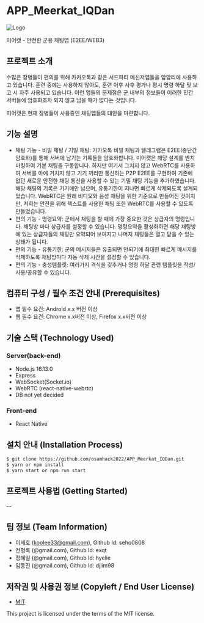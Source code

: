 # APP_Meerkat_IQDan

![Logo](https://i.imgur.com/xyHPVIx.png)

미어캣 - 안전한 군용 채팅앱 (E2EE/WEB3)

## 프로젝트 소개
수많은 장병들이 편의를 위해 카카오톡과 같은 서드파티 메신저앱들을 암암리에 사용하고 있습니다. 훈련 중에는 사용하지 않아도, 훈련 이후 사후 평가나 평시 명령 하달 및 보고 시 자주 사용되고 있습니다. 이런 앱들의 문제점은 군 내부의 정보들이 이러한 민간 서버들에 암호화조차 되지 않고 남을 때가 많다는 것입니다. 

미어캣은 현재 장병들이 사용중인 채팅앱들의 대안을 마련합니다. 

## 기능 설명
 - 채팅 기능 - 비밀 채팅 / 기밀 채팅: 카카오톡 비밀 채팅과 텔레그램은 E2EE(종단간 암호화)를 통해 서버에 남기는 기록들을 암호화합니다. 미어캣은 해당 설계를 벤치마킹하여 기본 채팅을 구동합니다. 하지만 여기서 그치지 않고 WebRTC를 사용하여 서버를 아예 거치지 않고 기기 끼리만 통신하는 P2P E2EE를 구현하여 기존에 없던 새로운 안전한 채팅 통신을 사용할 수 있는 기밀 채팅 기능을 추가하였습니다. 해당 채팅의 기록은 기기에만 남으며, 유통기한이 지나면 빠르게 삭제되도록 설계되었습니다. WebRTC은 원래 비디오와 음성 채팅을 위한 기준으로 만들어진 것이지만, 저희는 안전을 위해 텍스트를 사용한 채팅 또한 WebRTC를 사용할 수 있도록 만들었습니다.
 - 편의 기능 - 명령요약: 군에서 채팅을 할 때에 가장 중요한 것은 상급자의 명령입니다. 채팅방 마다 상급자를 설정할 수 있습니다. 명령요약을 활성화하면 해당 채팅방에 있는 상급자들의 채팅만 요약되어 보여지고 나머지 채팅들은 열고 닫을 수 있는 상태가 됩니다.
 - 편의 기능 - 유통기한: 군의 메시지들은 유출되면 안되기에 최대한 빠르게 메시지를 삭제하도록 채팅방마다 자동 삭제 시간을 설정할 수 있습니다.  
 - 편의 기능 - 충성템플릿: 여러가지 격식을 갖추거나 명령 하달 관련 템플릿을 작성/사용/공유할 수 있습니다.

## 컴퓨터 구성 / 필수 조건 안내 (Prerequisites)
* 앱 필수 요건: Android x.x 버전 이상
* 웹 필수 요건: Chrome x.x버전 이상, Firefox x.x버전 이상 

## 기술 스택 (Technology Used) 
### Server(back-end)
 - Node.js 16.13.0 
 - Express
 - WebSocket(Socket.io)
 - WebRTC (react-native-webrtc)
 - DB not yet decided
 
### Front-end
 -  React Native
 
## 설치 안내 (Installation Process)
```bash
$ git clone https://github.com/osamhack2022/APP_Meerkat_IQDan.git
$ yarn or npm install
$ yarn start or npm run start
```

## 프로젝트 사용법 (Getting Started)
--
 
## 팀 정보 (Team Information)
- 이세호 (koolee33@gmail.com), Github Id: seho0808
- 전형록 (@gmail.com), Github Id: exqt
- 정혜일 (@gmail.com), Github Id: hyelie
- 임동진 (@gmail.com), Github Id: djlim98

## 저작권 및 사용권 정보 (Copyleft / End User License)
 * [MIT](https://github.com/osamhack2022/APP_Meerkat_IQDan/blob/main/license.md)

This project is licensed under the terms of the MIT license.
